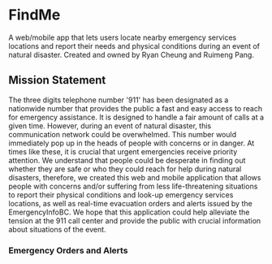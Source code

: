 # FindMe
A web/mobile app that lets users locate nearby emergency services locations and report their needs and physical conditions during an event of natural disaster. 
Created and owned by Ryan Cheung and Ruimeng Pang.
## Mission Statement
The three digits telephone number '911' has been designated as a nationwide number that provides the public a fast and easy access to reach for emergency assistance. It is designed to handle a fair amount of calls at a given time. However, during an event of natural disaster, this communication network could be overwhelmed. This number would immediately pop up in the heads of people with concerns or in danger. At times like these, it is crucial that urgent emergencies receive priority attention. We understand that people could be desperate in finding out whether they are safe or who they could reach for help during natural disasters, therefore, we created this web and mobile application that allows people with concerns and/or suffering from less life-threatening situations to report their physical conditions and look-up emergency services locations, as well as real-time evacuation orders and alerts issued by the EmergencyInfoBC. We hope that this application could help alleviate the tension at the 911 call center and provide the public with crucial information about situations of the event.  

### Emergency Orders and Alerts
